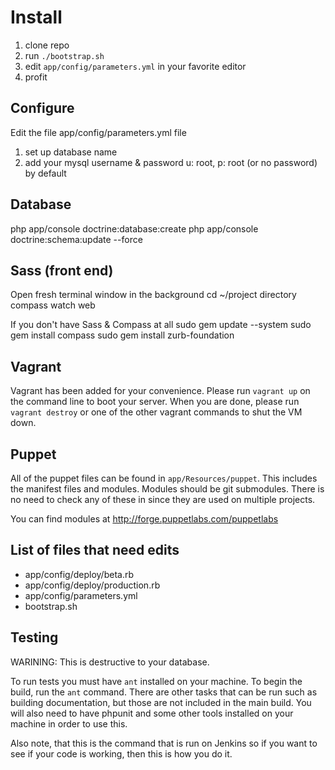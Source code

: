 Install
=======

1) clone repo
2) run `./bootstrap.sh`
3) edit `app/config/parameters.yml` in your favorite editor
4) profit

Configure
---------

Edit the file app/config/parameters.yml file
1) set up database name
2) add your mysql username & password 
    u: root, p: root (or no password) by default

Database
--------

php app/console doctrine:database:create
php app/console doctrine:schema:update --force

Sass (front end)
--------

Open fresh terminal window in the background
    cd ~/project directory
    compass watch web

If you don't have Sass & Compass at all
    sudo gem update --system
    sudo gem install compass
    sudo gem install zurb-foundation
    
Vagrant
-------

Vagrant has been added for your convenience. Please run `vagrant up`
on the command line to boot your server. When you are done, please run
`vagrant destroy` or one of the other vagrant commands to shut the VM
down.

Puppet
------

All of the puppet files can be found in `app/Resources/puppet`. This includes
the manifest files and modules. Modules should be git submodules. There is no
need to check any of these in since they are used on multiple projects.

You can find modules at http://forge.puppetlabs.com/puppetlabs

List of files that need edits
-----------------------------

* app/config/deploy/beta.rb
* app/config/deploy/production.rb
* app/config/parameters.yml
* bootstrap.sh

Testing
-------

WARINING: This is destructive to your database.

To run tests you must have `ant` installed on your machine. To begin
the build, run the `ant` command. There are other tasks that can be run
such as building documentation, but those are not included in the main
build. You will also need to have phpunit and some other tools installed
on your machine in order to use this.

Also note, that this is the command that is run on Jenkins so if you want
to see if your code is working, then this is how you do it.
